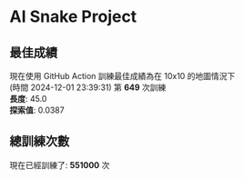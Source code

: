 
# AI Snake Project

## **最佳成績**



















































現在使用 GitHub Action 訓練最佳成績為在 10x10 的地圖情況下  
(時間 2024-12-01 23:39:31) 第 **649** 次訓練  
**長度**: 45.0  
**探索值**: 0.0387







































































































## 總訓練次數
現在已經訓練了: **551000** 次
